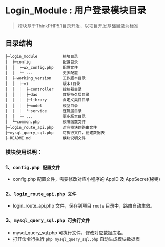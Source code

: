 Login_Module : 用户登录模块目录
===============

> 模块基于ThinkPHP5.1目录开发，以项目开发基础目录为标准

## 目录结构

~~~
├─login_module           模块目录
│  ├─config              配置目录
│  │  ├─wx_config.php    配置文件
│  │  └─ ...             更多配置
│  ├─working_version     工作版本目录
│  │  ├─v1               版本1目录
│  │  │  ├─controller    控制器目录
│  │  │  ├─dao           数据持久层目录
│  │  │  ├─library       自定义类目目录
│  │  │  ├─model         模型目录
│  │  │  └─service       逻辑层目录
│  │  └─ ...             更多版本目录      
│  └─common.php          模块函数文件
├─login_route_api.php    对应模块的路由文件
├─mysql_query_sql.php    可执行文件，创建数据表
├─README.md              模块说明文件
~~~

### 模块使用说明：

### 1、`config.php 配置文件`

*   config.php 配置文件，需要修改对应小程序的 AppID 及 AppSecret(秘钥)

### 2、`login_route_api.php 文件`

*   login_route_api.php 文件，保存到项目 `route` 目录中，路由自动生效。

### 3、`mysql_query_sql.php 可执行文件`

*   mysql_query_sql.php 可执行文件，修改对应数据库名。
*   打开命令行执行 `php mysql_query_sql.php` 自动生成模块数据表